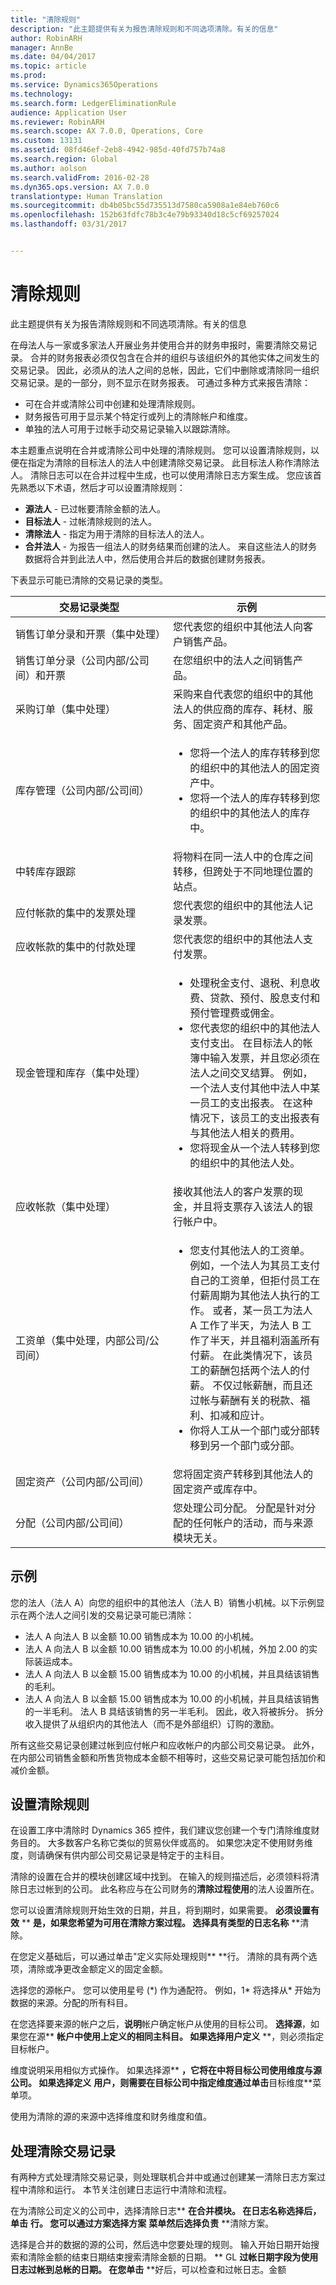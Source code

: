 ```yaml
---
title: "清除规则"
description: "此主题提供有关为报告清除规则和不同选项清除。有关的信息"
author: RobinARH
manager: AnnBe
ms.date: 04/04/2017
ms.topic: article
ms.prod: 
ms.service: Dynamics365Operations
ms.technology: 
ms.search.form: LedgerEliminationRule
audience: Application User
ms.reviewer: RobinARH
ms.search.scope: AX 7.0.0, Operations, Core
ms.custom: 13131
ms.assetid: 08fd46ef-2eb8-4942-985d-40fd757b74a8
ms.search.region: Global
ms.author: aolson
ms.search.validFrom: 2016-02-28
ms.dyn365.ops.version: AX 7.0.0
translationtype: Human Translation
ms.sourcegitcommit: db4b05bc55d735513d7580ca5908a1e84eb760c6
ms.openlocfilehash: 152b63fdfc78b3c4e79b93340d18c5cf69257024
ms.lasthandoff: 03/31/2017


---
```


# <a name="elimination-rules"></a>清除规则

此主题提供有关为报告清除规则和不同选项清除。有关的信息

在母法人与一家或多家法人开展业务并使用合并的财务申报时，需要清除交易记录。 合并的财务报表必须仅包含在合并的组织与该组织外的其他实体之间发生的交易记录。 因此，必须从的法人之间的总帐，因此，它们中删除或清除同一组织交易记录。是的一部分，则不显示在财务报表。 可通过多种方式来报告清除：

-   可在合并或清除公司中创建和处理清除规则。
-   财务报告可用于显示某个特定行或列上的清除帐户和维度。
-   单独的法人可用于过帐手动交易记录输入以跟踪清除。

本主题重点说明在合并或清除公司中处理的清除规则。 您可以设置清除规则，以便在指定为清除的目标法人的法人中创建清除交易记录。 此目标法人称作清除法人。 清除日志可以在合并过程中生成，也可以使用清除日志方案生成。 您应该首先熟悉以下术语，然后才可以设置清除规则：

-   **源法人** - 已过帐要清除金额的法人。
-   **目标法人** - 过帐清除规则的法人。
-   **清除法人** - 指定为用于清除的目标法人的法人。
-   **合并法人** - 为报告一组法人的财务结果而创建的法人。 来自这些法人的财务数据将合并到此法人中，然后使用合并后的数据创建财务报表。

下表显示可能已清除的交易记录的类型。

<table>
<colgroup>
<col width="50%" />
<col width="50%" />
</colgroup>
<thead>
<tr class="header">
<th>交易记录类型</th>
<th>示例</th>
</tr>
</thead>
<tbody>
<tr class="odd">
<td>销售订单分录和开票（集中处理）</td>
<td>您代表您的组织中其他法人向客户销售产品。</td>
</tr>
<tr class="even">
<td>销售订单分录（公司内部/公司间）和开票</td>
<td>在您组织中的法人之间销售产品。</td>
</tr>
<tr class="odd">
<td>采购订单（集中处理）</td>
<td>采购来自代表您的组织中的其他法人的供应商的库存、耗材、服务、固定资产和其他产品。</td>
</tr>
<tr class="even">
<td>库存管理（公司内部/公司间）</td>
<td><ul>
<li>您将一个法人的库存转移到您的组织中的其他法人的固定资产中。</li>
<li>您将一个法人的库存转移到您的组织中的其他法人的库存中。</li>
</ul></td>
</tr>
<tr class="odd">
<td>中转库存跟踪</td>
<td>将物料在同一法人中的仓库之间转移，但跨处于不同地理位置的站点。</td>
</tr>
<tr class="even">
<td>应付帐款的集中的发票处理</td>
<td>您代表您的组织中的其他法人记录发票。</td>
</tr>
<tr class="odd">
<td>应收帐款的集中的付款处理</td>
<td>您代表您的组织中的其他法人支付发票。</td>
</tr>
<tr class="even">
<td>现金管理和库存（集中处理）</td>
<td><ul>
<li>处理税金支付、退税、利息收费、贷款、预付、股息支付和预付管理费或佣金。</li>
<li>您代表您的组织中的其他法人支付支出。 在目标法人的帐簿中输入发票，并且您必须在法人之间交叉结算。 例如，一个法人支付其他中法人中某一员工的支出报表。 在这种情况下，该员工的支出报表有与其他法人相关的费用。</li>
<li>您将现金从一个法人转移到您的组织中的其他法人处。</li>
</ul></td>
</tr>
<tr class="odd">
<td>应收帐款（集中处理）</td>
<td>接收其他法人的客户发票的现金，并且将支票存入该法人的银行帐户中。</td>
</tr>
<tr class="even">
<td>工资单（集中处理，内部公司/公司间）</td>
<td><ul>
<li>您支付其他法人的工资单。 例如，一个法人为其员工支付自己的工资单，但拒付员工在付薪周期为其他法人执行的工作。 或者，某一员工为法人 A 工作了半天，为法人 B 工作了半天，并且福利涵盖所有付薪。 在此类情况下，该员工的薪酬包括两个法人的付薪。 不仅过帐薪酬，而且还过帐与薪酬有关的税款、福利、扣减和应计。</li>
<li>你将人工从一个部门或分部转移到另一个部门或分部。</li>
</ul></td>
</tr>
<tr class="odd">
<td>固定资产（公司内部/公司间）</td>
<td>您将固定资产转移到其他法人的固定资产或库存中。</td>
</tr>
<tr class="even">
<td>分配（公司内部/公司间）</td>
<td>您处理公司分配。 分配是针对分配的任何帐户的活动，而与来源模块无关。</td>
</tr>
</tbody>
</table>

## <a name="example"></a>示例
您的法人（法人 A）向您的组织中的其他法人（法人 B）销售小机械。以下示例显示在两个法人之间引发的交易记录可能已清除：

-   法人 A 向法人 B 以金额 10.00 销售成本为 10.00 的小机械。
-   法人 A 向法人 B 以金额 10.00 销售成本为 10.00 的小机械，外加 2.00 的实际装运成本。
-   法人 A 向法人 B 以金额 15.00 销售成本为 10.00 的小机械，并且具结该销售的毛利。
-   法人 A 向法人 B 以金额 15.00 销售成本为 10.00 的小机械，并且具结该销售的一半毛利。 法人 B 具结该销售的另一半毛利。 因此，收入将被拆分。 拆分收入提供了从组织内的其他法人（而不是外部组织）订购的激励。

所有这些交易记录创建过帐到应付帐户和应收帐户的内部公司交易记录。 此外，在内部公司销售金额和所售货物成本金额不相等时，这些交易记录可能包括加价和减价金额。

## <a name="set-up-elimination-rules"></a>设置清除规则
在设置工序中清除时 Dynamics 365 控件，我们建议您创建一个专门清除维度财务目的。 大多数客户名称它类似的贸易伙伴或高的。 如果您决定不使用财务维度，则请确保有供内部公司交易记录是特定于的主科目。 

清除的设置在合并的模块创建区域中找到。 在输入的规则描述后，必须领料将清除日志过帐到的公司。 此名称应与在公司财务的**清除过程使用**的法人设置所在。 

您可以设置清除规则开始生效的日期，并且，将到期时，如果需要。 **必须设置有效** ** **是，如果您希望为可用在清除方案过程。 选择具有类型的日志名称** **清除。

在您定义基础后，可以通过单击"定义实际处理规则** **行。 清除的具有两个选项，清除或净更改金额定义的固定金额。 

选择您的源帐户。 您可以使用星号 (\*) 作为通配符。 例如，1\* 将选择从\* 开始为数据的来源。分配的所有科目。 

在您选择要来源的帐户之后，**说明**帐户确定帐户从使用的目标公司。 **选择源**，如果您在源** **帐户中使用上定义的相同主科目。 如果选择用户定义** **，则必须指定目标帐户。 

维度说明采用相似方式操作。 如果选择源** **，它将在中将目标公司使用维度与源公司。 如果选择定义** **用户，则需要在目标公司中指定维度通过单击**目标维度**菜单项。 

使用为清除的源的来源中选择维度和财务维度和值。

## <a name="process-elimination-transactions"></a>处理清除交易记录
有两种方式处理清除交易记录，则处理联机合并中或通过创建某一清除日志方案过程中清除和运行。 本节关注创建日志运行中清除和流程。 

在为清除公司定义的公司中，选择清除日志** **在合并模块。 在日志名称选择后，单击** **行。 您可以通过方案选择方案** **菜单然后选择负责** **清除方案。

选择是合并的数据的源的公司，然后选中您要处理的规则。 输入开始日期开始搜索和清除金额的结束日期结束搜索清除金额的日期。 ** GL **过帐日期字段为使用日志过帐到总帐的日期。 在您单击** **好后，可以检查和过帐日志。金额


